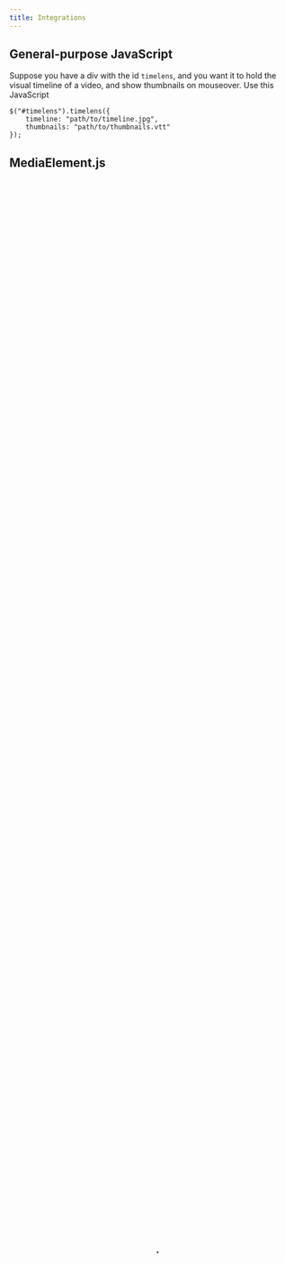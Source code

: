 ```yaml
---
title: Integrations
---
```


## General-purpose JavaScript

<div id="timelens"></div>

Suppose you have a div with the id `timelens`, and you want it to hold the visual timeline of a video, and show thumbnails on mouseover. Use this JavaScript

    $("#timelens").timelens({
        timeline: "path/to/timeline.jpg",
        thumbnails: "path/to/thumbnails.vtt"
    });

<script>
$("#timelens").timelens({timeline: "/timelines/6558.jpg", thumbnails: "/thumbnails/6558.vtt"});
</script>

## MediaElement.js

<script src="/assets/mediaelement/mediaelement-and-player.min.js"></script>

<link rel="stylesheet" href="/assets/mediaelement/mediaelementplayer.min.css" />
<script src="/assets/timelens-mediaelement.js"></script>

<video class="mediaelement" data-id="2291" poster="https://static.media.ccc.de/media/congress/2014/6558-hd_preview.jpg" id="mejs_6321571297311233_html5" src="https://cdn.media.ccc.de/congress/2014/webm-hd/31c3-6558-de-en-Traue_keinem_Scan_den_du_nicht_selbst_gefaelscht_hast_webm-hd.webm" preload="auto" style="width: 100%; height: 100%;" data-timeline="/timelines/6558.jpg">
<source data-lang="eng" data-quality="high" src="https://berlin-ak.ftp.media.ccc.de//congress/2014/webm-hd/31c3-6558-de-en-Traue_keinem_Scan_den_du_nicht_selbst_gefaelscht_hast_webm-hd.webm" title="eng 1080p" type="video/webm">
<source data-lang="eng" data-quality="high" src="https://berlin-ak.ftp.media.ccc.de//congress/2014/h264-hd-web/31c3-6558-de-Traue_keinem_Scan_den_du_nicht_selbst_gefaelscht_hast_hd.mp4" title="eng 1080p" type="video/mp4">
<source data-lang="eng" data-quality="high" src="https://berlin-ak.ftp.media.ccc.de//congress/2014/h264-hd/31c3-6558-de-en-Traue_keinem_Scan_den_du_nicht_selbst_gefaelscht_hast_hd.mp4" title="eng 1080p" type="video/mp4">
<source data-lang="eng" data-quality="low" src="https://berlin-ak.ftp.media.ccc.de//congress/2014/webm-sd/31c3-6558-de-en-Traue_keinem_Scan_den_du_nicht_selbst_gefaelscht_hast_webm-sd.webm" title="eng 576p" type="video/webm">
<source data-lang="eng" data-quality="low" src="https://berlin-ak.ftp.media.ccc.de//congress/2014/h264-sd/31c3-6558-de-en-Traue_keinem_Scan_den_du_nicht_selbst_gefaelscht_hast_sd.mp4" title="eng 576p" type="video/mp4">
<link href="/postroll/31c3_-_6558_-_de_-_saal_g_-_201412282300_-_traue_keinem_scan_den_du_nicht_selbst_gefalscht_hast_-_david_kriesel" rel="postroll">
<track kind="metadata" label="thumbnails" src="/thumbnails/6558.vtt">
</video>

## Clappr

<script type="text/javascript" src="https://cdn.jsdelivr.net/npm/clappr@latest/dist/clappr.min.js"></script>

<script type="text/javascript" src="/assets/timelens-clappr.js"></script>

<div id="clappr" style="width: 100%; height: 100%"></div>
